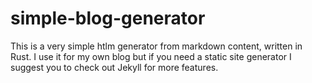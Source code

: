 # simple-blog-generator

This is a very simple htlm generator from markdown content, written in Rust. I use it for my own blog but if you need a static site generator I suggest you to check out Jekyll for more features.
